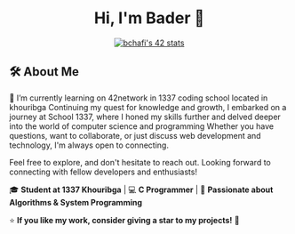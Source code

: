 <h1 align="center">Hi, I'm Bader 👋</h1>

<p align="center">
  <a href="https://github.com/oakoudad/badge42"><img src="https://badge.mediaplus.ma/greenbinary/bchafi" alt="bchafi's 42 stats" /></a>
</p>

## 🛠 About Me
🌱 I’m currently learning on 42network in 1337 coding school located in khouribga
Continuing my quest for knowledge and growth, I embarked on a journey at School 1337, where I honed my skills further and delved deeper into the world of computer science and programming
Whether you have questions, want to collaborate, or just discuss web development and technology, I'm always open to connecting.

Feel free to explore, and don't hesitate to reach out. Looking forward to connecting with fellow developers and enthusiasts!

🎓 **Student at 1337 Khouribga** | 💻 **C Programmer** | 🚀 **Passionate about Algorithms & System Programming**  

⭐ **If you like my work, consider giving a star to my projects!** 🚀
